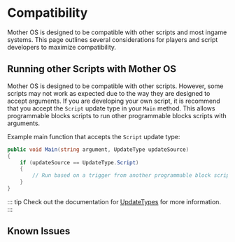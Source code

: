 # Compatibility

Mother OS is designed to be compatible with other scripts and most ingame systems. This page outlines several considerations for players and script developers to maximize compatibility.

## Running other Scripts with Mother OS

Mother OS is designed to be compatible with other scripts.  However, some scripts may not work as expected due to the way they are designed to accept arguments. If you are developing your own script, it is recommend that you accept the `Script` update type in your `Main` method. This allows programmable blocks scripts to run other programmable blocks scripts with arguments.

Example main function that accepts the `Script` update type:
```csharp
public void Main(string argument, UpdateType updateSource)
{
    if (updateSource == UpdateType.Script)
    {
        // Run based on a trigger from another programmable block script.
    }
}
```

::: tip
Check out the documentation for [UpdateTypes](https://github.com/malware-dev/MDK-SE/wiki/Sandbox.ModAPI.Ingame.UpdateType) for more information.
:::

## Known Issues
